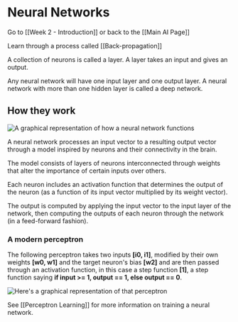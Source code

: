 # Neural Networks

Go to [[Week 2 - Introduction]] or back to the [[Main AI Page]]

Learn through a process called [[Back-propagation]]

A collection of neurons is called a layer. A layer takes an input and gives an output.

Any neural network will have one input layer and one output layer. A neural network with more than one hidden layer is called a deep network. 

## How they work

![A graphical representation of how a neural network functions](https://i.imgur.com/0B9RYsp.png)

A neural network processes an input vector to a resulting output vector through a model inspired by neurons and their connectivity in the brain. 

The model consists of layers of neurons interconnected through weights that alter the importance of certain inputs over others. 

Each neuron includes an activation function that determines the output of the neuron (as a function of its input vector multiplied by its weight vector). 

The output is computed by applying the input vector to the input layer of the network, then computing the outputs of each neuron through the network (in a feed-forward fashion).

### A modern perceptron

The following perceptron takes two inputs **[i0, i1]**, modified by their own weights **[w0, w1]** and the target neuron's bias **[w2]** and are then passed through an activation function, in this case a step function **[1]**, a step function saying **if input >= 1, output == 1, else output == 0**.

![Here's a graphical representation of that perceptron](https://i.imgur.com/RF3U6NT.png)

See [[Perceptron Learning]] for more information on training a neural network.